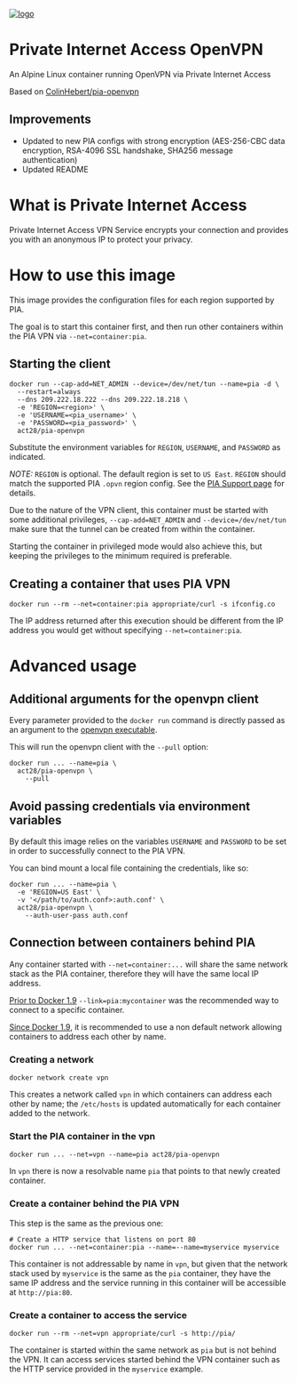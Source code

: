 [![logo](https://www.privateinternetaccess.com/assets/PIALogo2x-09ca10950967bd3be87a5ef7730a69e07892d519cfc8f15228bec0a4f6102cc1.png)](https://www.privateinternetaccess.com)

# Private Internet Access OpenVPN
An Alpine Linux container running OpenVPN via Private Internet Access

Based on [ColinHebert/pia-openvpn](https://hub.docker.com/r/colinhebert/pia-openvpn/)

## Improvements
* Updated to new PIA configs with strong encryption (AES-256-CBC data encryption, RSA-4096 SSL handshake, SHA256 message authentication)
* Updated README

# What is Private Internet Access
Private Internet Access VPN Service encrypts your connection and provides you with an anonymous IP to protect your privacy.

# How to use this image
This image provides the configuration files for each region supported by PIA.

The goal is to start this container first, and then run other containers within the PIA VPN via `--net=container:pia`.

## Starting the client
```Shell
docker run --cap-add=NET_ADMIN --device=/dev/net/tun --name=pia -d \
  --restart=always
  --dns 209.222.18.222 --dns 209.222.18.218 \
  -e 'REGION=<region>' \
  -e 'USERNAME=<pia_username>' \
  -e 'PASSWORD=<pia_password>' \
  act28/pia-openvpn
```

Substitute the environment variables for `REGION`, `USERNAME`, and `PASSWORD` as indicated.

*NOTE:* `REGION` is optional. The default region is set to `US East`. `REGION` should match the supported PIA `.opvn` region config. See the [PIA Support page](https://www.privateinternetaccess.com/pages/client-support/#third) for details.

Due to the nature of the VPN client, this container must be started with some additional privileges, `--cap-add=NET_ADMIN` and `--device=/dev/net/tun` make sure that the tunnel can be created from within the container.

Starting the container in privileged mode would also achieve this, but keeping the privileges to the minimum required is preferable.

## Creating a container that uses PIA VPN
```Shell
docker run --rm --net=container:pia appropriate/curl -s ifconfig.co
```

The IP address returned after this execution should be different from the IP address you would get without specifying `--net=container:pia`.

# Advanced usage

## Additional arguments for the openvpn client
Every parameter provided to the `docker run` command is directly passed as an argument to the [openvpn executable](https://community.openvpn.net/openvpn/wiki/Openvpn23ManPage).

This will run the openvpn client with the `--pull` option:
```Shell
docker run ... --name=pia \
  act28/pia-openvpn \
    --pull
```

## Avoid passing credentials via environment variables
By default this image relies on the variables `USERNAME` and `PASSWORD` to be set in order to successfully connect to the PIA VPN.

You can bind mount a local file containing the credentials, like so:
```Shell
docker run ... --name=pia \
  -e 'REGION=US East' \
  -v '</path/to/auth.conf>:auth.conf' \
  act28/pia-openvpn \
    --auth-user-pass auth.conf
```

## Connection between containers behind PIA
Any container started with `--net=container:...` will share the same network stack as the PIA container, therefore they will have the same local IP address.

[Prior to Docker 1.9](https://docs.docker.com/engine/userguide/networking/default_network/dockerlinks/) `--link=pia:mycontainer` was the recommended way to connect to a specific container.

[Since Docker 1.9](https://docs.docker.com/engine/userguide/networking/dockernetworks/), it is recommended to use a non default network allowing containers to address each other by name.

### Creating a network
```Shell
docker network create vpn
```

This creates a network called `vpn` in which containers can address each other by name; the `/etc/hosts` is updated automatically for each container added to the network.

### Start the PIA container in the vpn
```Shell
docker run ... --net=vpn --name=pia act28/pia-openvpn
```

In `vpn` there is now a resolvable name `pia` that points to that newly created container.

### Create a container behind the PIA VPN
This step is the same as the previous one:
```Shell
# Create a HTTP service that listens on port 80
docker run ... --net=container:pia --name=--name=myservice myservice
```

This container is not addressable by name in `vpn`, but given that the network stack used by `myservice` is the same as the `pia` container, they have the same IP address and the service running in this container will be accessible at `http://pia:80`.

### Create a container to access the service
```Shell
docker run --rm --net=vpn appropriate/curl -s http://pia/
```

The container is started within the same network as `pia` but is not behind the VPN.
It can access services started behind the VPN container such as the HTTP service provided in the `myservice` example.
